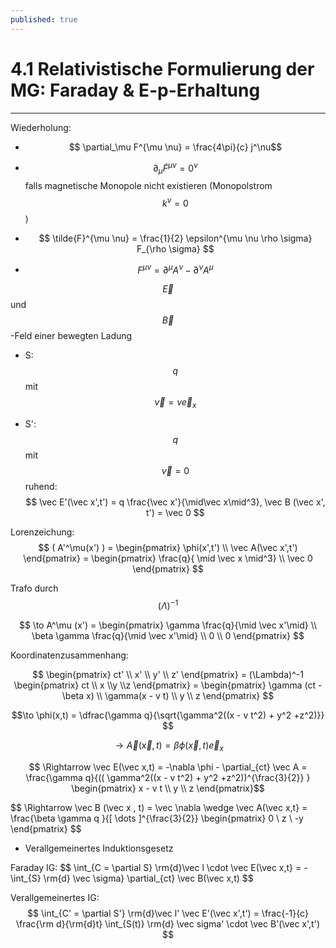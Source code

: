 ```yaml
---
published: true
---
```

# 4.1 Relativistische Formulierung der MG: Faraday & E-p-Erhaltung

---

Wiederholung: 

- $$ \partial_\mu F^{\mu \nu} = \frac{4\pi}{c} j^\nu$$ 

- $$ \partial_\mu \tilde{F}^{\mu \nu} = 0^\nu $$ falls magnetische Monopole nicht existieren (Monopolstrom $$ k^\nu = 0 $$ ) 

- $$ \tilde{F}^{\mu \nu} = \frac{1}{2} \epsilon^{\mu \nu \rho \sigma} F_{\rho \sigma} $$

- $$ F^{\mu \nu} = \partial^\mu A^\nu - \partial^\nu A^\mu $$ 


$$ \vec E $$ und $$ \vec B$$-Feld einer bewegten Ladung

- S: $$q$$ mit $$ \vec v = v \vec e_x $$

- S': $$q$$ mit $$ \vec v = 0 $$ ruhend: $$ \vec E'(\vec x',t') = q \frac{\vec x'}{\mid\vec  x\mid^3}, \vec B (\vec x', t') = \vec 0 $$ 

Lorenzeichung: $$ ( A'^\mu(x') ) = \begin{pmatrix} \phi(x',t') \\ \vec A(\vec x',t') \end{pmatrix} = \begin{pmatrix} \frac{q}{ \mid \vec x \mid^3} \\ \vec 0 \end{pmatrix} $$ 

Trafo durch $$ ( \Lambda )^{-1} $$ 

$$ \to A^\mu (x') = \begin{pmatrix} \gamma \frac{q}{\mid \vec x'\mid} \\ \beta \gamma \frac{q}{\mid \vec x'\mid} \\ 0 \\ 0  \end{pmatrix} $$

Koordinatenzusammenhang: 

$$ \begin{pmatrix} ct' \\ x' \\ y' \\ z' \end{pmatrix}  = (\Lambda)^-1 \begin{pmatrix} ct \\ x \\y \\z \end{pmatrix} = \begin{pmatrix} \gamma (ct - \beta x) \\ \gamma(x - v t) \\ y \\ z \end{pmatrix} $$

$$\to \phi(x,t) = \dfrac{\gamma q}{\sqrt{\gamma^2((x - v t^2) + y^2 +z^2)}} $$

$$ \to \vec A(\vec x,t) = \beta \phi(\vec x,t) \vec e_x $$ 

$$ \Rightarrow \vec E(\vec x,t) = -\nabla \phi - \partial_{ct} \vec A  = \frac{\gamma q}{(( \gamma^2((x - v t^2) + y^2 +z^2))^{\frac{3}{2}} } \begin{pmatrix} x - v t \\ y \\ z \end{pmatrix}$$

$$ \Rightarrow \vec B (\vec x , t) = \vec \nabla \wedge \vec A(\vec x,t} = \frac{\beta \gamma q }{[ \dots ]^{\frac{3}{2}} \begin{pmatrix} 0 \\ z \\ -y \end{pmatrix} $$ 

- Verallgemeinertes Induktionsgesetz

Faraday IG: 
$$ \int_{C = \partial S} \rm{d}\vec l \cdot \vec E(\vec x,t} = - \int_{S} \rm{d} \vec \sigma} \partial_{ct} \vec B(\vec x,t) $$ 

Verallgemeinertes IG: 
$$ \int_{C' = \partial S'} \rm{d}\vec l' \vec E'(\vec x',t') = \frac{-1}{c} \frac{\rm d}{\rm{d}t} \int_{S(t)} \rm{d} \vec sigma' \cdot \vec B'(\vec x',t') $$ 